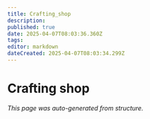 ```yaml
---
title: Crafting_shop
description: 
published: true
date: 2025-04-07T08:03:36.360Z
tags: 
editor: markdown
dateCreated: 2025-04-07T08:03:34.299Z
---
```


# Crafting shop

*This page was auto-generated from structure.*